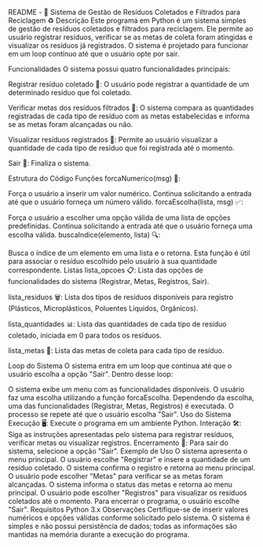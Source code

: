 README - 🌱 Sistema de Gestão de Resíduos Coletados e Filtrados para Reciclagem ♻️
Descrição
Este programa em Python é um sistema simples de gestão de resíduos coletados e filtrados para reciclagem. Ele permite ao usuário registrar resíduos, verificar se as metas de coleta foram atingidas e visualizar os resíduos já registrados. O sistema é projetado para funcionar em um loop contínuo até que o usuário opte por sair.

Funcionalidades
O sistema possui quatro funcionalidades principais:

Registrar resíduo coletado 📝: O usuário pode registrar a quantidade de um determinado resíduo que foi coletado.

Verificar metas dos resíduos filtrados 🎯: O sistema compara as quantidades registradas de cada tipo de resíduo com as metas estabelecidas e informa se as metas foram alcançadas ou não.

Visualizar resíduos registrados 👀: Permite ao usuário visualizar a quantidade de cada tipo de resíduo que foi registrada até o momento.

Sair 🚪: Finaliza o sistema.

Estrutura do Código
Funções
forcaNumerico(msg) 🔢:

Força o usuário a inserir um valor numérico. Continua solicitando a entrada até que o usuário forneça um número válido.
forcaEscolha(lista, msg) ✅:

Força o usuário a escolher uma opção válida de uma lista de opções predefinidas. Continua solicitando a entrada até que o usuário forneça uma escolha válida.
buscaIndice(elemento, lista) 🔍:

Busca o índice de um elemento em uma lista e o retorna. Esta função é útil para associar o resíduo escolhido pelo usuário à sua quantidade correspondente.
Listas
lista_opcoes 📋: Lista das opções de funcionalidades do sistema (Registrar, Metas, Registros, Sair).

lista_residuos 🗑️: Lista dos tipos de resíduos disponíveis para registro (Plásticos, Microplásticos, Poluentes Líquidos, Orgânicos).

lista_quantidades 📊: Lista das quantidades de cada tipo de resíduo coletado, iniciada em 0 para todos os resíduos.

lista_metas 🎯: Lista das metas de coleta para cada tipo de resíduo.

Loop do Sistema
O sistema entra em um loop que continua até que o usuário escolha a opção "Sair". Dentro desse loop:

O sistema exibe um menu com as funcionalidades disponíveis.
O usuário faz uma escolha utilizando a função forcaEscolha.
Dependendo da escolha, uma das funcionalidades (Registrar, Metas, Registros) é executada.
O processo se repete até que o usuário escolha "Sair".
Uso do Sistema
Execução 🖥️: Execute o programa em um ambiente Python.
Interação 🛠️: Siga as instruções apresentadas pelo sistema para registrar resíduos, verificar metas ou visualizar registros.
Encerramento 🚪: Para sair do sistema, selecione a opção "Sair".
Exemplo de Uso
O sistema apresenta o menu principal.
O usuário escolhe "Registrar" e insere a quantidade de um resíduo coletado.
O sistema confirma o registro e retorna ao menu principal.
O usuário pode escolher "Metas" para verificar se as metas foram alcançadas.
O sistema informa o status das metas e retorna ao menu principal.
O usuário pode escolher "Registros" para visualizar os resíduos coletados até o momento.
Para encerrar o programa, o usuário escolhe "Sair".
Requisitos
Python 3.x
Observações
Certifique-se de inserir valores numéricos e opções válidas conforme solicitado pelo sistema.
O sistema é simples e não possui persistência de dados; todas as informações são mantidas na memória durante a execução do programa.
